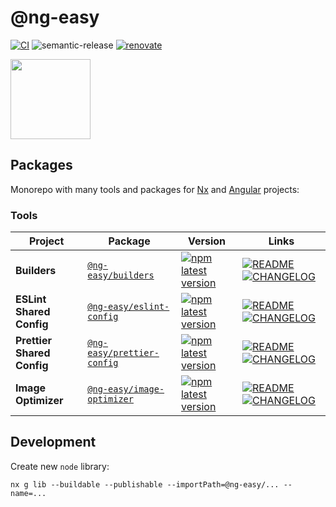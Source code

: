 # @ng-easy

[![CI](https://github.com/ng-easy/platform/actions/workflows/ci.yml/badge.svg)](https://github.com/ng-easy/platform/actions/workflows/ci.yml)
![semantic-release](https://img.shields.io/badge/%20%20%F0%9F%93%A6%F0%9F%9A%80-semantic--release-e10079.svg) [![renovate](https://img.shields.io/badge/maintaied%20with-renovate-blue?logo=renovatebot)](https://app.renovatebot.com/dashboard)

<img src="https://raw.githubusercontent.com/ng-easy/platform/main/assets/icon-512x512.png" width="128">

## Packages

Monorepo with many tools and packages for [Nx](https://nx.dev/) and [Angular](https://angular.io/) projects:

### Tools

| Project                    | Package                                                                          | Version                                                                                                                                           | Links                                                                                                                                                                                               |
| -------------------------- | -------------------------------------------------------------------------------- | ------------------------------------------------------------------------------------------------------------------------------------------------- | --------------------------------------------------------------------------------------------------------------------------------------------------------------------------------------------------- |
| **Builders**               | [`@ng-easy/builders`](https://npmjs.com/package/@ng-easy/builders)               | [![npm latest version](https://img.shields.io/npm/v/@ng-easy/builders/latest.svg)](https://www.npmjs.com/package/@ng-easy/builders)               | [![README](https://img.shields.io/badge/README--green.svg)](/libs/builders/README.md) [![CHANGELOG](https://img.shields.io/badge/CHANGELOG--orange.svg)](/libs/builders/CHANGELOG.md)               |
| **ESLint Shared Config**   | [`@ng-easy/eslint-config`](https://npmjs.com/package/@ng-easy/eslint-config)     | [![npm latest version](https://img.shields.io/npm/v/@ng-easy/eslint-config/latest.svg)](https://www.npmjs.com/package/@ng-easy/eslint-config)     | [![README](https://img.shields.io/badge/README--green.svg)](/libs/eslint-config/README.md) [![CHANGELOG](https://img.shields.io/badge/CHANGELOG--orange.svg)](/libs/eslint-config/CHANGELOG.md)     |
| **Prettier Shared Config** | [`@ng-easy/prettier-config`](https://npmjs.com/package/@ng-easy/prettier-config) | [![npm latest version](https://img.shields.io/npm/v/@ng-easy/prettier-config/latest.svg)](https://www.npmjs.com/package/@ng-easy/prettier-config) | [![README](https://img.shields.io/badge/README--green.svg)](/libs/prettier-config/README.md) [![CHANGELOG](https://img.shields.io/badge/CHANGELOG--orange.svg)](/libs/prettier-config/CHANGELOG.md) |
| **Image Optimizer**        | [`@ng-easy/image-optimizer`](https://npmjs.com/package/@ng-easy/image-optimizer) | [![npm latest version](https://img.shields.io/npm/v/@ng-easy/image-optimizer/latest.svg)](https://www.npmjs.com/package/@ng-easy/image-optimizer) | [![README](https://img.shields.io/badge/README--green.svg)](/libs/image-optimizer/README.md) [![CHANGELOG](https://img.shields.io/badge/CHANGELOG--orange.svg)](/libs/image-optimizer/CHANGELOG.md) |

## Development

Create new `node` library:

```shell
nx g lib --buildable --publishable --importPath=@ng-easy/... --name=...
```
